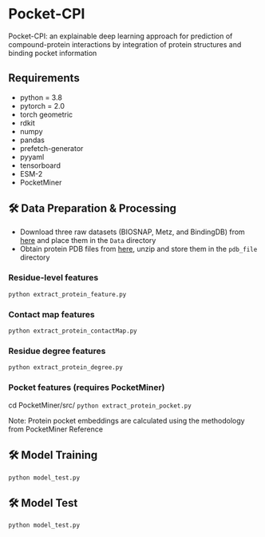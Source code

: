 # Pocket-CPI
Pocket-CPI: an explainable deep learning approach for prediction of compound-protein interactions by integration of protein structures and binding pocket information


## Requirements
  * python = 3.8
  * pytorch = 2.0
  * torch geometric
  * rdkit
  * numpy
  * pandas
  * prefetch-generator
  * pyyaml
  * tensorboard
  * ESM-2
  * PocketMiner

## 🛠️ Data Preparation & Processing
- Download three raw datasets (BIOSNAP, Metz, and BindingDB) from [here](https://drive.google.com/drive/folders/1THATwG_cxQvzn4-XWf19tGT9ugwBFYVP?usp=drive_link) and place them in the `Data` directory
- Obtain protein PDB files from [here](https://drive.google.com/u/0/uc?id=16JTa7RjnJjxc8M1Ft73qgD3-1s3wtNBD&export=download), unzip and store them in the `pdb_file` directory

### Residue-level features
`python extract_protein_feature.py`

### Contact map features
`python extract_protein_contactMap.py`

### Residue degree features
`python extract_protein_degree.py`

### Pocket features (requires PocketMiner)
cd PocketMiner/src/
`python extract_protein_pocket.py`

Note: Protein pocket embeddings are calculated using the methodology from PocketMiner Reference

## 🛠️ Model Training
`python model_test.py`

## 🛠️ Model Test
`python model_test.py`





